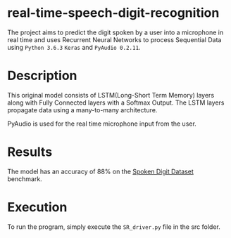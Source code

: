 # real-time-speech-digit-recognition
The project aims to predict the digit spoken by a user into a microphone in real time and uses Recurrent Neural Networks to process Sequential Data using `Python 3.6.3` `Keras` and `PyAudio 0.2.11`. 

# Description
This original model consists of LSTM(Long-Short Term Memory) layers along with Fully Connected layers with a Softmax Output.
The LSTM layers propagate data using a many-to-many architecture.

PyAudio is used for the real time microphone input from the user.

# Results
The model has an accuracy of 88% on the [Spoken Digit Dataset](https://www.kaggle.com/divyanshu99/spoken-digit-dataset) benchmark.

# Execution
To run the program, simply execute the `SR_driver.py` file in the src folder.
